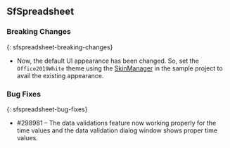 ## SfSpreadsheet

### Breaking Changes
{: sfspreadsheet-breaking-changes}

* Now, the default UI appearance has been changed. So, set the `Office2019White` theme using the [SkinManager](https://help.syncfusion.com/wpf/themes/skin-manager#apply-a-theme-to-a-control) in the sample project to avail the existing appearance. 

### Bug Fixes
{: sfspreadsheet-bug-fixes}

* \#298981 – The data validations feature now working properly for the time values and the data validation dialog window shows proper time values.
